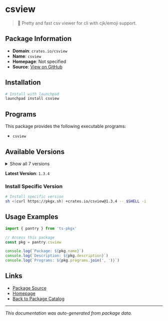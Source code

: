 # csview

> 📠 Pretty and fast csv viewer for cli with cjk/emoji support.

## Package Information

- **Domain**: `crates.io/csview`
- **Name**: `csview`
- **Homepage**: Not specified
- **Source**: [View on GitHub](https://github.com/pkgxdev/pantry/tree/main/projects/crates.io/csview/package.yml)

## Installation

```bash
# Install with launchpad
launchpad install csview
```

## Programs

This package provides the following executable programs:

- `csview`

## Available Versions

<details>
<summary>Show all 7 versions</summary>

- `1.3.4`, `1.3.3`, `1.3.2`, `1.3.1`, `1.3.0`
- `1.2.4`, `1.2.2`

</details>

**Latest Version**: `1.3.4`

### Install Specific Version

```bash
# Install specific version
sh <(curl https://pkgx.sh) +crates.io/csview@1.3.4 -- $SHELL -i
```

## Usage Examples

```typescript
import { pantry } from 'ts-pkgx'

// Access this package
const pkg = pantry.csview

console.log(`Package: ${pkg.name}`)
console.log(`Description: ${pkg.description}`)
console.log(`Programs: ${pkg.programs.join(', ')}`)
```

## Links

- [Package Source](https://github.com/pkgxdev/pantry/tree/main/projects/crates.io/csview/package.yml)
- [Homepage](#)
- [Back to Package Catalog](../package-catalog.md)

---

*This documentation was auto-generated from package data.*
